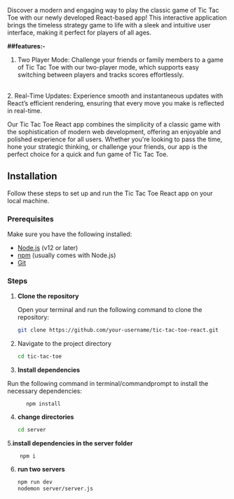 Discover a modern and engaging way to play the classic game of Tic Tac Toe with our newly developed React-based app! This interactive application brings the timeless strategy game to life with a sleek and intuitive user interface, making it perfect for players of all ages.


**##features:-**
1. Two Player Mode: Challenge your friends or family members to a game of Tic Tac Toe with our two-player mode, which supports easy switching between players and tracks scores effortlessly.
<br/>
2. Real-Time Updates: Experience smooth and instantaneous updates with React’s efficient rendering, ensuring that every move you make is reflected in real-time.

Our Tic Tac Toe React app combines the simplicity of a classic game with the sophistication of modern web development, offering an enjoyable and polished experience for all users. Whether you're looking to pass the time, hone your strategic thinking, or challenge your friends, our app is the perfect choice for a quick and fun game of Tic Tac Toe.

## Installation

Follow these steps to set up and run the Tic Tac Toe React app on your local machine.

### Prerequisites

Make sure you have the following installed:
- [Node.js](https://nodejs.org/) (v12 or later)
- [npm](https://www.npmjs.com/) (usually comes with Node.js)
- [Git](https://git-scm.com/)

### Steps

1. **Clone the repository**

   Open your terminal and run the following command to clone the repository:

   ```bash
   git clone https://github.com/your-username/tic-tac-toe-react.git

2. Navigate to the project directory

    ```bash
    cd tic-tac-toe

3. **Install dependencies**

Run the following command in terminal/commandprompt to install the necessary dependencies:

     
          npm install


4. **change directories**

   ```bash
   cd server


5.**install dependencies in the server folder**

  
        npm i

6. **run two servers**
    ```bash
    npm run dev
    nodemon server/server.js



